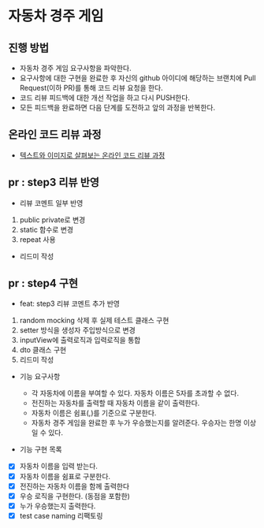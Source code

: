 # 자동차 경주 게임
## 진행 방법
* 자동차 경주 게임 요구사항을 파악한다.
* 요구사항에 대한 구현을 완료한 후 자신의 github 아이디에 해당하는 브랜치에 Pull Request(이하 PR)를 통해 코드 리뷰 요청을 한다.
* 코드 리뷰 피드백에 대한 개선 작업을 하고 다시 PUSH한다.
* 모든 피드백을 완료하면 다음 단계를 도전하고 앞의 과정을 반복한다.

## 온라인 코드 리뷰 과정
* [텍스트와 이미지로 살펴보는 온라인 코드 리뷰 과정](https://github.com/next-step/nextstep-docs/tree/master/codereview)

## pr : step3 리뷰 반영

* 리뷰 코멘트 일부 반영

1. public private로 변경
2. static 함수로 변경
3. repeat 사용

* 리드미 작성

## pr : step4 구현

* feat: step3 리뷰 코멘트 추가 반영

1. random mocking 삭제 후 실제 테스트 클래스 구현
2. setter 방식을 생성자 주입방식으로 변경
3. inputView에 출력로직과 입력로직을 통합
4. dto 클래스 구현
5. 리드미 작성

* 기능 요구사항
  * 각 자동차에 이름을 부여할 수 있다. 자동차 이름은 5자를 초과할 수 없다.
  * 전진하는 자동차를 출력할 때 자동차 이름을 같이 출력한다.
  * 자동차 이름은 쉼표(,)를 기준으로 구분한다.
  * 자동차 경주 게임을 완료한 후 누가 우승했는지를 알려준다. 우승자는 한명 이상일 수 있다.


* 기능 구현 목록

- [x] 자동차 이름을 입력 받는다.
- [x] 자동차 이름을 쉼표로 구분한다.
- [x] 전진하는 자동차 이름을 함께 출력한다
- [x] 우승 로직을 구현한다. (동점을 포함한)
- [x] 누가 우승했는지 출력한다.
- [x] test case naming 리팩토링
